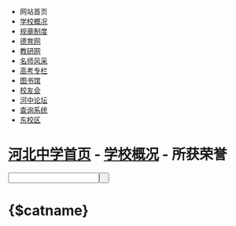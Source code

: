 <!DOCTYPE html PUBLIC "-//W3C//DTD XHTML 1.0 Transitional//EN" "http://www.w3.org/TR/xhtml1/DTD/xhtml1-transitional.dtd">
<html xmlns="http://www.w3.org/1999/xhtml">
<head>
<meta http-equiv="Content-Type" content="text/html; charset=utf-8" />
<title>河北中学</title>
<link href="{CSS_PATH}/hbscool/news.css" rel="stylesheet" type="text/css" />

</head>

<body>
	<div id="mybody">
    	<div id="top">
        	<div class="menu">
            	<ul>
                	<li>网站首页</li>
                    <li><a href="#">学校概况</a></li>
                    <li><a href="#">规章制度</a></li>
                    <li><a href="#">德育网</a></li>
                    <li><a href="#">教研网</a></li>
                    <li><a href="#">名师风采</a></li>
                    <li><a href="#">高考专栏</a></li>
                    <li><a href="#">图书馆</a></li>
                    <li><a href="#">校友会</a></li>
                    <li><a href="#">河中论坛</a></li>
                    <li><a href="#">查询系统</a></li>
                    <li><a href="#" class="specil">东校区</a></li>                    
                </ul>
            </div>           
        </div>
      <div id="dh">
            	<h1><a href="index.html">河北中学首页</a> - <a href="#">学校概况</a> - 所获荣誉</h1>
            	<div id="search">
            <input name="search" type="text" class="search_text" /><input name="searchbut" type="button" class="search_but" value=" " />
            </div>
          </div>
        <div id="left">
        	<div id="leftmenu">
            	<h1>{$catname}</h1>
                <!--  {pc:content action="category" catid="$catid"
                     order = "listorder ASC"}
                         {loop $data $v}
                          <li>
                            <a href="{$v['url']}" >
                              {$v['catname']}
                            </a>
                          </li>
                        {/loop}

                    {/pc} -->
               <!--  <ul>
                	<a href="#">领导简介</a>
                    <a href="#">学校简介</a>
                    <a href="#">光荣历史</a>
                    <a href="#" class="dq">所获荣誉</a>
                    <a href="#">图说河中</a>
              </ul> -->
              <?php
                  $firstcatid = explode(',',$arrchildid);
                  $firstcatid = $firstcatid[0];
                ?>
                 {pc:content action="category" catid="$catid"
                     order = "listorder ASC"}
                         {loop $data $v}
                        
                            {if $v['catid']==$firstcatid}
                                <li><a href="{$v['url']}" class="dq">{$v['catname']}</a></li>
                                <?php $curname=$v['catname']?>
                            {else}
                            <li>
                            <a href="{$v['url']}" >
                              {$v['catname']}
                            </a>
                          </li>
                           {/if}
                        {/loop}

                    {/pc}  
            </div>
          <div id="pic">
          <h1></h1>
           	<div id="colee" >
<div id="colee1">
<p> <img src="{IMG_PATH}/hbschool/pic.gif" width="200" height="150" />2010-2011年度先进单位</p>
<p> <img src="{IMG_PATH}/hbschool/pic.gif" width="200" height="150" />2010-2011年度先进单位</p>
<p> <img src="{IMG_PATH}/hbschool/pic.gif" width="200" height="150" />2010-2011年度先进单位</p>
<p> <img src="{IMG_PATH}/hbschool/pic.gif" width="200" height="150" />2010-2011年度先进单位</p>
<p> <img src="{IMG_PATH}/hbschool/pic.gif" width="200" height="150" />2010-2011年度先进单位</p>
<p> <img src="{IMG_PATH}/hbschool/pic.gif" width="200" height="150" />2010-2011年度先进单位</p>

</div>
<div id="colee2"></div>
</div>
             
            </div>
        </div>
        
        <div id="right">
        	<h1>{$curname}</h1>
            <ul>
            	<li><a href="#">[组图]我校被授予2010-2011年度省级文明单位</a>	<span class="newsdate">2013-05-10</span></li>
	<li><a href="#">[组图]我校被评为“石家庄市2010-2011年度文明单位”</a>	<span class="newsdate">2013-05-10</span></li>	
	<li><a href="#">[图文]我校被授予“2012年高中教学先进单位”“2012年高中增值奖”等荣誉称号</a>	<span class="newsdate">2013-05-10</span></li>
	<li><a href="#">[组图]我校被授予“河北省体育传统项目学校”荣誉称号</a>	<span class="newsdate">2013-05-10</span>	</li>
	<li>[组图]我校被授予“影子教师”培训基地<span class="newsdate">2013-05-10</span></li>		
	<li>[组图]我校荣获“2010-2012年石家庄市创先争优先进基层党组织荣誉称号<span class="newsdate">2013-05-10</span></li>
	<li>[组图]我校荣获石家庄市妇联系统先进集体称号	<span class="newsdate">2013-05-10</span></li>
	<li>[组图]我校离退休干部党支部被评为“先进离退休干部党支部”荣誉称号	<span class="newsdate">2013-05-10</span></li>
	<li>[图文]我校获得“全国青少年普法教育先进单位”荣誉称号<span class="newsdate">2013-05-10</span></li>	
	<li>[组图]我校荣获“2010年度住房公积金管理先进单位”荣誉称号<span class="newsdate">2013-05-10</span></li>
	<li>[图文]我校荣获石家庄市“2010年度实绩突出领导班子”荣誉称号<span class="newsdate">2013-05-10</span></li>
	<li>[组图]我校荣获石家庄市2008—2009年度文明单位光荣称号	<span class="newsdate">2013-05-10</span></li>
	<li>[图文]我校党委荣获2009年度先进基层党组织称号<span class="newsdate">2013-05-10</span></li>	
	<li>[组图]我校荣获首批“河北省现代教育技术示范学校”	<span class="newsdate">2013-05-10</span></li>
	<li>[组图]我校被评为“首届中华百年名校”<span class="newsdate">2013-05-10</span></li>	
	<li>[图文]我校荣获石家庄市“先进基层党组织”荣誉称号	<span class="newsdate">2013-05-10</span></li>
	<li>[图文]我校荣获“2007年度实绩突出领导班子”称号<span class="newsdate">2013-05-10</span></li>	
	<li>[图文]我校荣获“2007年度民主评议工作先进单位”荣誉	<span class="newsdate">2013-05-10</span></li>
	<li>[组图]我校荣获石家庄市2008年中小学田径运动会“体育道德风尚奖”<span class="newsdate">2013-05-10</span>	</li>
	<li>[组图]我校被石家庄市委市政府评为“双争共建文明校园”	<span class="newsdate">2013-05-10</span></li>
            </ul>
            <div id="page">
	<span class="disabled">前一页</span><span class="current">1</span><a href="#?page=2">2</a><a href="#?page=3">3</a><a href="#?page=4">4</a><a href="#?page=5">5</a><a href="#?page=6">6</a><a href="#?page=2" class="disabled">后一页 
	 </a></div>
        </div>
 
      </div>
 
	<div id="foot">	  
 		Copyright © 2008－2013 http://www.***.com All Rights Reserved   网站备案：冀ICP备00000000号
	</div>
</body>
<script type="text/javascript" src="js/pic.js"></script>
</html>

